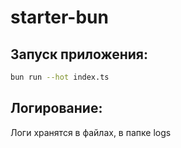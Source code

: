 # starter-bun

## Запуск приложения:

```bash
bun run --hot index.ts
```

## Логирование:

Логи хранятся в файлах, в папке logs
